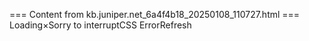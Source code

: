 === Content from kb.juniper.net_6a4f4b18_20250108_110727.html ===
Loading×Sorry to interruptCSS ErrorRefresh

